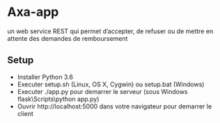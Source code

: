 # Axa-app
 un web service REST qui permet d’accepter, de refuser ou de mettre en attente des demandes de remboursement

## Setup
* Installer Python 3.6
* Executer setup.sh (Linux, OS X, Cygwin) ou setup.bat (Windows)
* Executer ./app.py pour demarrer le serveur (sous Windows flask\Scripts\python app.py)
* Ouvrir http://localhost:5000 dans votre navigateur pour demarrer le client
